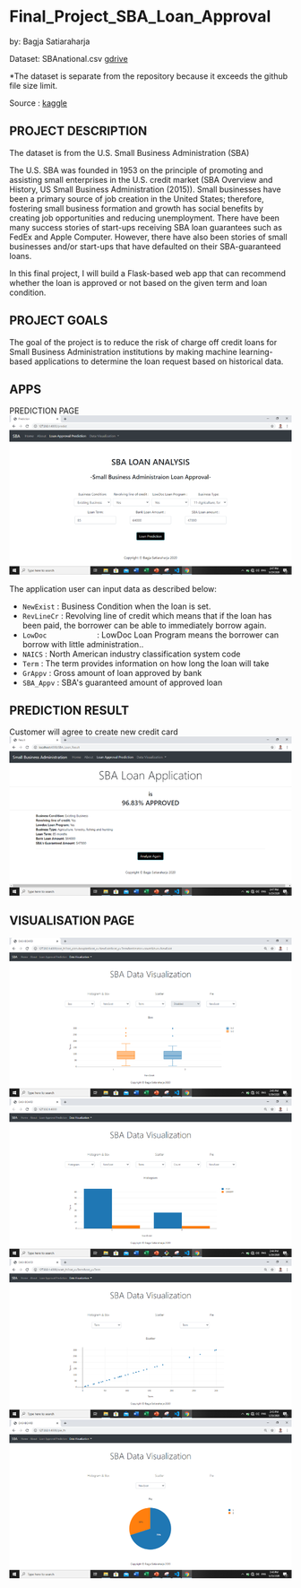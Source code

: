 # Final_Project_SBA_Loan_Approval

by: Bagja Satiaraharja

Dataset: SBAnational.csv [gdrive](https://drive.google.com/file/d/10cSCOrt7y2XY05J7AeX5FmIbLa3wLtQV/view?usp=sharing)

*The dataset is separate from the repository because it exceeds the github file size limit.


Source : [kaggle](https://www.kaggle.com/mirbektoktogaraev/should-this-loan-be-approved-or-denied)



PROJECT DESCRIPTION
---

The dataset is from the U.S. Small Business Administration (SBA)

The U.S. SBA was founded in 1953 on the principle of promoting and assisting small enterprises in the U.S. credit market (SBA Overview and History, US Small Business Administration (2015)). Small businesses have been a primary source of job creation in the United States; therefore, fostering small business formation and growth has social benefits by creating job opportunities and reducing unemployment. There have been many success stories of start-ups receiving SBA loan guarantees such as FedEx and Apple Computer. However, there have also been stories of small businesses and/or start-ups that have defaulted on their SBA-guaranteed loans.

In this final project, I will build a Flask-based web app that can recommend whether the loan is approved or not based on the given term and loan condition.

PROJECT GOALS
---

The goal of the project is to reduce the risk of charge off credit loans for Small Business Administration institutions by making machine learning-based applications to determine the loan request based on historical data. 

APPS
---
PREDICTION PAGE 
![](https://github.com/bagjasatia/Final_Project_SBA_Loan_Approval/blob/master/Interface/predict-interface.png)

The application user can input data as described below:
- `NewExist`               : Business Condition when the loan is set.
- `RevLineCr`              : Revolving line of credit which means that if the loan has been paid, the borrower can be able to immediately borrow again.
- `LowDoc            `     : LowDoc Loan Program means the borrower can borrow with little administration..
- `NAICS`                  : North American industry classification system code
- `Term`                   : The term provides information on how long the loan will take
- `GrAppv`                 : Gross amount of loan approved by bank
- `SBA_Appv`               : SBA's guaranteed amount of approved loan

PREDICTION RESULT
---
Customer will agree to create new credit card
![](https://github.com/bagjasatia/Final_Project_SBA_Loan_Approval/blob/master/Interface/result-interface.png)

VISUALISATION PAGE
---
![](https://github.com/bagjasatia/Final_Project_SBA_Loan_Approval/blob/master/Interface/boxplot-interface.png)
![](https://github.com/bagjasatia/Final_Project_SBA_Loan_Approval/blob/master/Interface/histogram-interface.png)
![](https://github.com/bagjasatia/Final_Project_SBA_Loan_Approval/blob/master/Interface/scatter-interface.png)
![](https://github.com/bagjasatia/Final_Project_SBA_Loan_Approval/blob/master/Interface/pie-chart-interface.png)
